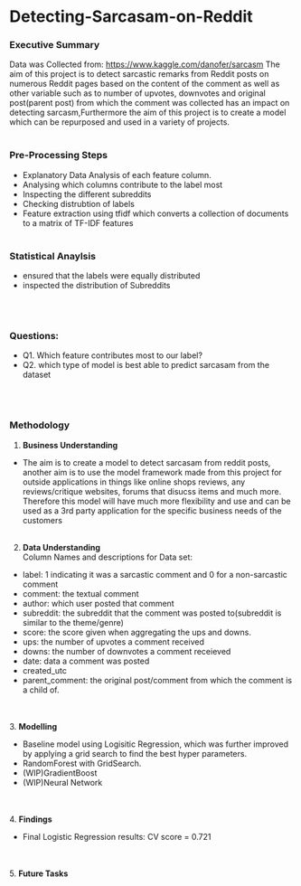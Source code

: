 # Detecting-Sarcasam-on-Reddit
### Executive Summary
Data was Collected from: https://www.kaggle.com/danofer/sarcasm
The aim of this project is to detect sarcastic remarks from Reddit posts on numerous Reddit pages based on the content of the comment as well as other variable such as to number of upvotes, downvotes and original post(parent post) from which the comment was collected has an impact on detecting sarcasm,Furthermore the aim of this project is to create a model which can be repurposed and used in a variety of projects.
<br><br>

### Pre-Processing Steps
- Explanatory Data Analysis of each feature column.
- Analysing which columns contribute to the label most
- Inspecting the different subreddits
- Checking distrubtion of labels 
- Feature extraction using tfidf which converts a collection of documents to a matrix of TF-IDF features
<br><br>
### Statistical Anaylsis
- ensured that the labels were equally distributed 
- inspected the distribution of Subreddits

<br><br>
### Questions:
- Q1. Which feature contributes most to our label?
- Q2. which type of model is best able to predict sarcasam from the dataset

<br><br>
### Methodology
1. **Business Understanding** 
- The aim is to create a model to detect sarcasam from reddit posts, another aim is to use the model framework made from this project for outside applications in things like online shops reviews, any reviews/critique websites, forums that disucss items and much more. Therefore this model will have much more flexibility and use and can be used as a 3rd party application for the specific business needs of the customers
<br> <br>
2. **Data Understanding**  
Column Names and descriptions for Data set:
- label: 1 indicating it was a sarcastic comment and 0 for a non-sarcastic comment
- comment: the textual comment
- author: which user posted that comment
- subreddit: the subreddit that the comment was posted to(subreddit is similar to the theme/genre)
- score: the score given when aggregating the ups and downs.
- ups: the number of upvotes a comment received
- downs: the number of downvotes a comment receieved
- date: data a comment was posted
- created_utc
- parent_comment: the original post/comment from which the comment is a child of.

<br><br>
3. **Modelling**
- Baseline model using Logisitic Regression, which was further improved by applying a grid search to find the best hyper parameters. 
- RandomForest with GridSearch. 
- (WIP)GradientBoost 
- (WIP)Neural Network 

<br><br>
4. **Findings**
- Final Logistic Regression results: CV score = 0.721



<br><br>
5.  **Future Tasks**


